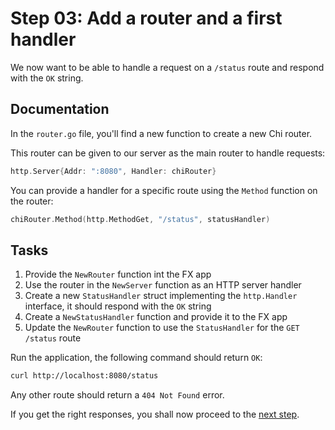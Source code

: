 # Step 03: Add a router and a first handler

We now want to be able to handle a request on a `/status` route and respond with the `OK` string.

## Documentation

In the `router.go` file, you'll find a new function to create a new Chi router.

This router can be given to our server as the main router to handle requests:

```go
http.Server{Addr: ":8080", Handler: chiRouter}
```

You can provide a handler for a specific route using the `Method` function on the router:

```go
chiRouter.Method(http.MethodGet, "/status", statusHandler)
```

## Tasks

1. Provide the `NewRouter` function int the FX app
2. Use the router in the `NewServer` function as an HTTP server handler
3. Create a new `StatusHandler` struct implementing the `http.Handler` interface, it should respond with the `OK` string
4. Create a `NewStatusHandler` function and provide it to the FX app
5. Update the `NewRouter` function to use the `StatusHandler` for the `GET /status` route

Run the application, the following command should return `OK`:

```sh
curl http://localhost:8080/status
```

Any other route should return a `404 Not Found` error.

If you get the right responses, you shall now proceed to the [next step](../step-05/README.md).